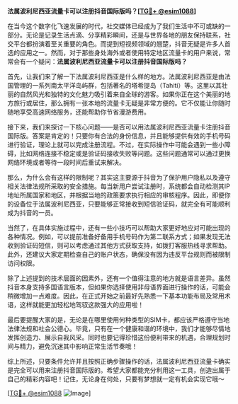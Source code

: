 **法属波利尼西亚流量卡可以注册抖音国际版吗？[[TG💪+ @esim1088](https://t.me/s/esim1088)]**

在当今这个数字化飞速发展的时代，社交媒体已经成为了我们生活中不可或缺的一部分。无论是记录生活点滴、分享精彩瞬间，还是与世界各地的朋友保持联系，社交平台都扮演着至关重要的角色。而提到短视频领域的翘楚，抖音无疑是许多人首选的应用之一。然而，对于那些身处海外或者使用特定地区流量卡的用户来说，常常会有一个疑问：**法属波利尼西亚流量卡可以注册抖音国际版吗？**

首先，让我们来了解一下法属波利尼西亚是什么样的地方。法属波利尼西亚是由法国管理的一系列南太平洋岛屿群，包括著名的塔希提岛（Tahiti）等。这里以其壮丽的自然风光和独特的文化魅力吸引着来自全球的游客。如果你正在这个美丽的地方旅行或居住，那么拥有一张本地的流量卡无疑是非常方便的。它不仅能让你随时随地享受高速网络服务，还能帮助你节省漫游费用。

接下来，我们来探讨一下核心问题——是否可以用法属波利尼西亚流量卡注册抖音国际版。答案是肯定的！只要你有合法的身份信息，并且能够提供有效的手机号码进行验证，理论上就可以完成注册流程。不过，在实际操作中可能会遇到一些小障碍，比如网络连接不稳定或是验证码接收失败等问题。这些问题通常可以通过更换网络环境或者等待一段时间后重试来解决。

那么，为什么会有这样的限制呢？其实这主要源于抖音为了保护用户隐私以及遵守相关法律法规所采取的安全措施。每当新用户尝试注册时，系统都会自动检测其IP地址所属国家和地区，并根据当地的政策要求执行相应的审核程序。因此，即便你的设备位于法属波利尼西亚，只要能够正常接收到短信验证码，就完全有可能顺利成为抖音的一员。

当然了，在具体实施过程中，还有一些小技巧可以帮助大家更好地应对可能出现的各种情况。例如，可以提前准备好备用手机号码作为第二联系方式；如果发现无法收到验证码短信，则可以考虑通过其他方式获取支持，如拨打客服热线寻求帮助。此外，还建议大家定期检查自己的账户状态，确保没有因为违反平台规则而被限制访问权限。

除了上述提到的技术层面的因素外，还有一个值得注意的地方就是语言差异。虽然抖音本身支持多国语言版本，但如果你选择使用非母语界面进行操作的话，可能会稍微增加一点难度。因此，在正式开始之前最好先熟悉一下基本功能布局及常用术语，这样就能更加轻松地驾驭这款强大的应用啦！

最后要提醒大家的是，无论是在哪里使用何种类型的SIM卡，都应该严格遵守当地法律法规和社会公德心。毕竟，只有在一个健康和谐的环境中，我们才能够尽情地发挥创造力、展示自我风采。同时也要记得珍惜这份便利带来的机遇，合理规划时间与精力，避免沉迷其中影响正常生活节奏哦！

综上所述，只要条件允许并且按照正确步骤操作的话，法属波利尼西亚流量卡确实是完全可以用来注册抖音国际版的。希望大家都能充分利用这一工具，创造出属于自己的精彩内容吧！记住，无论身在何处，只要有梦想就一定有机会实现它哦～

[[TG💪+ @esim1088](https://t.me/s/esim1088) ![Image](https://i.postimg.cc/4NQfJmqS/Snipaste-2025-05-13-00-14-12.png)]